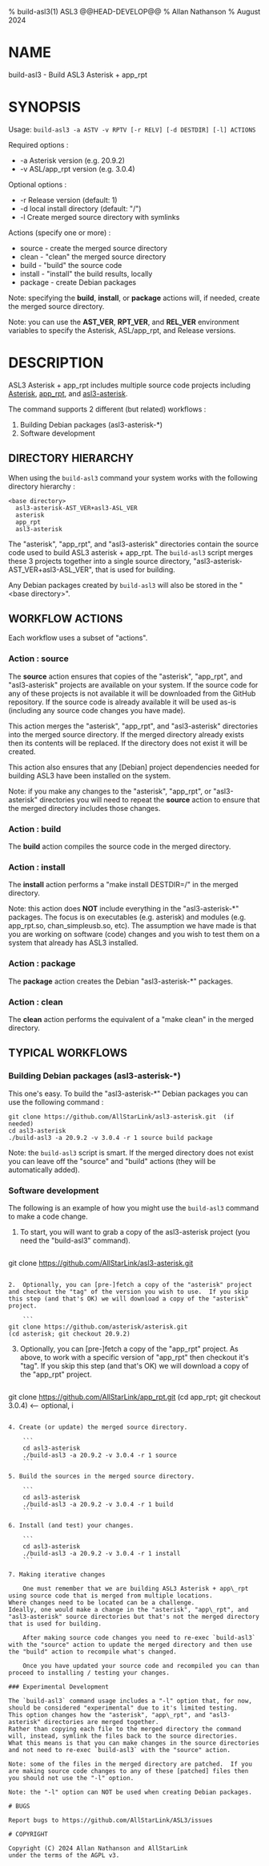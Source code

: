 % build-asl3(1) ASL3 @@HEAD-DEVELOP@@
% Allan Nathanson
% August 2024

# NAME

build-asl3 - Build ASL3 Asterisk + app_rpt

# SYNOPSIS

Usage: `build-asl3 -a ASTV -v RPTV [-r RELV] [-d DESTDIR] [-l] ACTIONS`

Required options :

* -a  Asterisk version    (e.g. 20.9.2)
* -v  ASL/app_rpt version (e.g. 3.0.4)

Optional options :

* -r  Release version (default: 1)
* -d  local install directory (default: "/")
* -l  Create merged source directory with symlinks

Actions (specify one or more) :

* source  - create the merged source directory
* clean   - "clean" the merged source directory
* build   - "build" the source code
* install - "install" the build results, locally
* package - create Debian packages

Note: specifying the **build**, **install**, or **package** actions will, if needed, create the merged source directory.

Note: you can use the **AST\_VER**, **RPT\_VER**, and **REL\_VER** environment variables to specify the Asterisk, ASL/app_rpt, and Release versions.

# DESCRIPTION

ASL3 Asterisk + app_rpt includes multiple source code projects including [Asterisk](https://github.com/asterisk/asterisk.git), [app_rpt](https://github.com/AllStarLink/app_rpt.git), and [asl3-asterisk](https://github.com/AllStarLink/asl3-asterisk.git).

The command supports 2 different (but related) workflows :

1. Building Debian packages (asl3-asterisk-*)
2. Software development

## DIRECTORY HIERARCHY

When using the `build-asl3` command your system works with the following directory hierarchy :

```
<base directory>
  asl3-asterisk-AST_VER+asl3-ASL_VER
  asterisk
  app_rpt
  asl3-asterisk
```

The "asterisk", "app\_rpt", and "asl3-asterisk" directories contain the source code used to build ASL3 asterisk + app\_rpt.  The `build-asl3` script merges these 3 projects together into a single source directory, "asl3-asterisk-AST\_VER+asl3-ASL\_VER", that is used for building.

Any Debian packages created by `build-asl3` will also be stored in the "\<base directory>".

## WORKFLOW ACTIONS

Each workflow uses a subset of "actions".

### Action : **source**

The **source** action ensures that copies of the "asterisk", "app\_rpt", and "asl3-asterisk" projects are available on your system.  If the source code for any of these projects is not available it will be downloaded from the GitHub repository.  If the source code is already available it will be used as-is (including any source code changes you have made).

This action merges the "asterisk", "app\_rpt", and "asl3-asterisk" directories into the merged source directory.  If the merged directory already exists then its contents will be replaced.  If the directory does not exist it will be created.

This action also ensures that any [Debian] project dependencies needed for building ASL3 have been installed on the system.

Note: if you make any changes to the "asterisk", "app\_rpt", or "asl3-asterisk" directories you will need to repeat the **source** action to ensure that the merged directory includes those changes.

### Action : **build**

The **build** action compiles the source code in the merged directory.

### Action : **install**

The **install** action performs a "make install DESTDIR=/" in the merged directory.

Note: this action does **NOT** include everything in the "asl3-asterisk-*" packages.  The focus is on executables (e.g. asterisk) and modules (e.g. app\_rpt.so, chan_simpleusb.so, etc).  The assumption we have made is that you are working on software (code) changes and you wish to test them on a system that already has ASL3 installed.

### Action : **package**

The **package** action creates the Debian "asl3-asterisk-*" packages.

### Action : **clean**

The **clean** action performs the equivalent of a "make clean" in the merged directory.

## TYPICAL WORKFLOWS

### Building Debian packages (asl3-asterisk-*)

This one's easy.  To build the "asl3-asterisk-*" Debian packages you can use the following command : 

```
git clone https://github.com/AllStarLink/asl3-asterisk.git  (if needed)
cd asl3-asterisk
./build-asl3 -a 20.9.2 -v 3.0.4 -r 1 source build package
```

Note: the `build-asl3` script is smart.  If the merged directory does not exist you can leave off the "source" and "build" actions (they will be automatically added).

### Software development

The following is an example of how you might use the `build-asl3` command to make a code change.

1. To start, you will want to grab a copy of the asl3-asterisk project (you need the "build-asl3" command).

	```
git clone https://github.com/AllStarLink/asl3-asterisk.git
```

2.  Optionally, you can [pre-]fetch a copy of the "asterisk" project and checkout the "tag" of the version you wish to use.  If you skip this step (and that's OK) we will download a copy of the "asterisk" project.

	```
git clone https://github.com/asterisk/asterisk.git
(cd asterisk; git checkout 20.9.2)
```

3. Optionally, you can [pre-]fetch a copy of the "app\_rpt" project.  As above, to work with a specific version of "app\_rpt" then checkout it's "tag".  If you skip this step (and that's OK) we will download a copy of the "app\_rpt" project.

	```
git clone https://github.com/AllStarLink/app_rpt.git
(cd app_rpt; git checkout 3.0.4)     <-- optional, i
```

4. Create (or update) the merged source directory.

	```
	cd asl3-asterisk
	./build-asl3 -a 20.9.2 -v 3.0.4 -r 1 source
	```

5. Build the sources in the merged source directory.

	```
	cd asl3-asterisk
	./build-asl3 -a 20.9.2 -v 3.0.4 -r 1 build
	```

6. Install (and test) your changes.

	```
	cd asl3-asterisk
	./build-asl3 -a 20.9.2 -v 3.0.4 -r 1 install
	```

7. Making iterative changes

	One must remember that we are building ASL3 Asterisk + app\_rpt using source code that is merged from multiple locations.
Where changes need to be located can be a challenge.
Ideally, one would make a change in the "asterisk", "app\_rpt", and "asl3-asterisk" source directories but that's not the merged directory that is used for building.

	After making source code changes you need to re-exec `build-asl3` with the "source" action to update the merged directory and then use the "build" action to recompile what's changed.
	
	Once you have updated your source code and recompiled you can than proceed to installing / testing your changes.

### Experimental Development

The `build-asl3` command usage includes a "-l" option that, for now, should be considered "experimental" due to it's limited testing.
This option changes how the "asterisk", "app\_rpt", and "asl3-asterisk" directories are merged together.
Rather than copying each file to the merged directory the command will, instead, symlink the files back to the source directories.
What this means is that you can make changes in the source directories and not need to re-exec `build-asl3` with the "source" action.

Note: some of the files in the merged directory are patched.  If you are making source code changes to any of these [patched] files then you should not use the "-l" option.

Note: the "-l" option can NOT be used when creating Debian packages.

# BUGS

Report bugs to https://github.com/AllStarLink/ASL3/issues

# COPYRIGHT

Copyright (C) 2024 Allan Nathanson and AllStarLink
under the terms of the AGPL v3.
